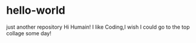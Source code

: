 # hello-world
just another repository
Hi Humain!
I like Coding,I wish I could go to the top collage some day!
